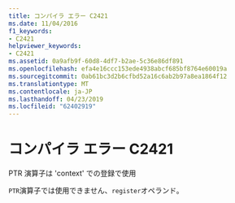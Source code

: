 ```yaml
---
title: コンパイラ エラー C2421
ms.date: 11/04/2016
f1_keywords:
- C2421
helpviewer_keywords:
- C2421
ms.assetid: 0a9afb9f-60d8-4df7-b2ae-5c36e86df891
ms.openlocfilehash: efa4e16ccc153ede4938abcf685bf8764e60019a
ms.sourcegitcommit: 0ab61bc3d2b6cfbd52a16c6ab2b97a8ea1864f12
ms.translationtype: MT
ms.contentlocale: ja-JP
ms.lasthandoff: 04/23/2019
ms.locfileid: "62402919"
---
```

# <a name="compiler-error-c2421"></a>コンパイラ エラー C2421

PTR 演算子は 'context' での登録で使用

`PTR`演算子では使用できません、`register`オペランド。